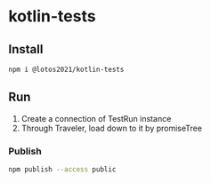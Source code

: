 # kotlin-tests

## Install
```bash
npm i @lotos2021/kotlin-tests
```

## Run
1) Create a connection of TestRun instance
2) Through Traveler, load down to it by promiseTree

### Publish
```bash
npm publish --access public
```